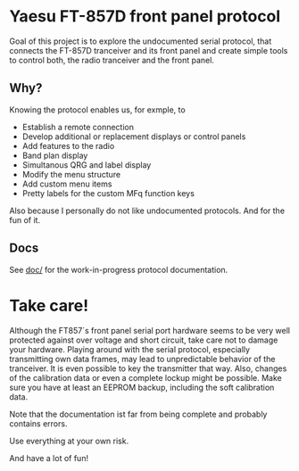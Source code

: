 # Yaesu FT-857D front panel protocol 
Goal of this project is to explore the undocumented serial protocol, that connects the FT-857D tranceiver and its front panel and create simple tools to control both, the radio tranceiver and the front panel.

## Why?
Knowing the protocol enables us, for exmple, to
 * Establish a remote connection
 * Develop additional or replacement displays or control panels
 * Add features to the radio
  * Band plan display
  * Simultanous QRG and label display
 * Modify the menu structure
  * Add custom menu items
  * Pretty labels for the custom MFq function keys
 
Also because I personally do not like undocumented protocols. And for the fun of it.

## Docs
See [doc/](doc/) for the work-in-progress protocol documentation.

# Take care!
Although the FT857´s front panel serial port hardware seems to be very well protected against over voltage and short circuit, take care not to damage your hardware. Playing around with the serial protocol, especially transmitting own data frames, may lead to unpredictable behavior of the tranceiver. It is even possible to key the transmitter that way. Also, changes of the calibration data or even a complete lockup might be possible. Make sure you have at least an EEPROM backup, including the soft calibration data.

Note that the documentation ist far from being complete and probably contains errors.

Use everything at your own risk. 

And have a lot of fun!
